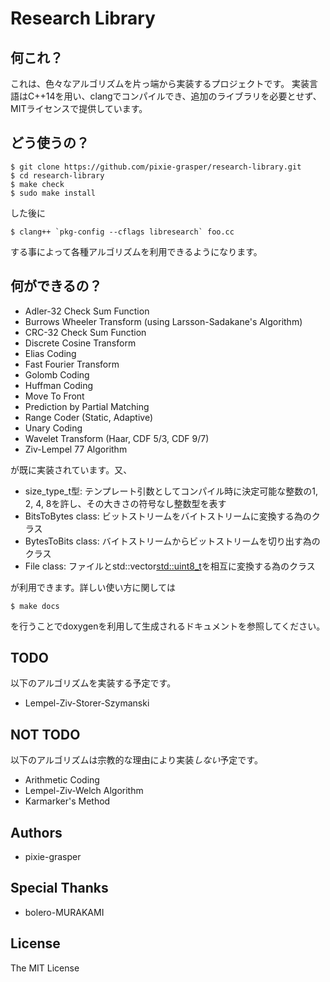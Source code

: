 # Research Library
## 何これ？
これは、色々なアルゴリズムを片っ端から実装するプロジェクトです。
実装言語はC++14を用い、clangでコンパイルでき、追加のライブラリを必要とせず、MITライセンスで提供しています。

## どう使うの？
```
$ git clone https://github.com/pixie-grasper/research-library.git
$ cd research-library
$ make check
$ sudo make install
```

した後に

```
$ clang++ `pkg-config --cflags libresearch` foo.cc
```

する事によって各種アルゴリズムを利用できるようになります。

## 何ができるの？
- Adler-32 Check Sum Function
- Burrows Wheeler Transform (using Larsson-Sadakane's Algorithm)
- CRC-32 Check Sum Function
- Discrete Cosine Transform
- Elias Coding
- Fast Fourier Transform
- Golomb Coding
- Huffman Coding
- Move To Front
- Prediction by Partial Matching
- Range Coder (Static, Adaptive)
- Unary Coding
- Wavelet Transform (Haar, CDF 5/3, CDF 9/7)
- Ziv-Lempel 77 Algorithm

が既に実装されています。又、

- size\_type\_t型: テンプレート引数としてコンパイル時に決定可能な整数の1, 2, 4, 8を許し、その大きさの符号なし整数型を表す
- BitsToBytes class: ビットストリームをバイトストリームに変換する為のクラス
- BytesToBits class: バイトストリームからビットストリームを切り出す為のクラス
- File class: ファイルとstd::vector<std::uint8_t>を相互に変換する為のクラス

が利用できます。詳しい使い方に関しては

```
$ make docs
```

を行うことでdoxygenを利用して生成されるドキュメントを参照してください。

## TODO
以下のアルゴリズムを実装する予定です。

- Lempel-Ziv-Storer-Szymanski

## NOT TODO
以下のアルゴリズムは宗教的な理由により実装*しない*予定です。

- Arithmetic Coding
- Lempel-Ziv-Welch Algorithm
- Karmarker's Method

## Authors
- pixie-grasper

## Special Thanks
- bolero-MURAKAMI

## License
The MIT License
